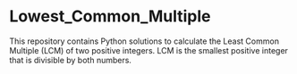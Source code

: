 # Lowest_Common_Multiple
 This repository contains Python solutions to calculate the Least Common Multiple (LCM) of two positive integers. LCM is the smallest positive integer that is divisible by both numbers.
